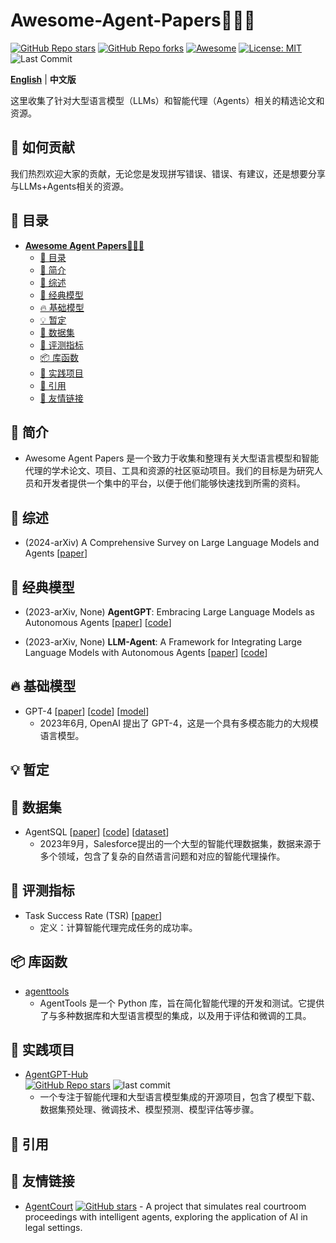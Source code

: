 # **Awesome-Agent-Papers**🚀🚀🚀


[![GitHub Repo stars](https://img.shields.io/github/stars/yourusername/Awesome-Agent-Papers?style=social)](https://github.com/yourusername/Awesome-Agent-Papers/) 
[![GitHub Repo forks](https://img.shields.io/github/forks/yourusername/Awesome-Agent-Papers?style=social)](https://github.com/yourusername/Awesome-Agent-Papers/) 
[![Awesome](https://img.shields.io/badge/Awesome-green.svg)](https://github.com/yourusername/Awesome-Agent-Papers/) 
[![License: MIT](https://img.shields.io/badge/License-MIT-green.svg)](https://opensource.org/licenses/MIT)  
![Last Commit](https://img.shields.io/github/last-commit/yourusername/Awesome-Agent-Papers?color=green) 


[**English**](README.md) | **中文版**

这里收集了针对大型语言模型（LLMs）和智能代理（Agents）相关的精选论文和资源。

## 🌱 如何贡献
我们热烈欢迎大家的贡献，无论您是发现拼写错误、错误、有建议，还是想要分享与LLMs+Agents相关的资源。

## 📜 目录
- [**Awesome Agent Papers**🚀🚀🚀](#awesome-agent-papers)
  - [📜 目录](#-目录)
  - [👋 简介](#-简介)
  - [📖 综述](#-综述)
  - [💬 经典模型](#-经典模型)
  - [🔥 基础模型](#-基础模型)
  - [💡 暂定](#-暂定)
  - [💪 数据集](#-数据集)
  - [🌈 评测指标](#-评测指标)
  - [📦 库函数](#-库函数)
  - [🔧 实践项目](#-实践项目)
  - [🔗 引用](#-引用)
  - [🤝 友情链接](#-友情链接)

## 👋 简介
- Awesome Agent Papers 是一个致力于收集和整理有关大型语言模型和智能代理的学术论文、项目、工具和资源的社区驱动项目。我们的目标是为研究人员和开发者提供一个集中的平台，以便于他们能够快速找到所需的资料。

## 📖 综述
- (2024-arXiv) A Comprehensive Survey on Large Language Models and Agents [[paper](https://arxiv.org/pdf/2407.15186)] 

## 💬 经典模型
- (2023-arXiv, None) **AgentGPT**: Embracing Large Language Models as Autonomous Agents [[paper](https://arxiv.org/pdf/2312.11242.pdf)] 
[[code](https://github.com/yourusername/agentgpt)] 

- (2023-arXiv, None) **LLM-Agent**: A Framework for Integrating Large Language Models with Autonomous Agents [[paper](https://arxiv.org/pdf/2312.03463.pdf)] 
[[code](https://github.com/yourusername/llm-agent)] 

## 🔥 基础模型
- GPT-4 [[paper](https://arxiv.org/pdf/2306.01116.pdf)]  [[code](https://github.com/openai/gpt-4)]  [[model](https://huggingface.co/openai-gpt-4)] 
  - 2023年6月, OpenAI 提出了 GPT-4，这是一个具有多模态能力的大规模语言模型。

## 💡 暂定


## 💪 数据集
- AgentSQL [[paper](https://arxiv.org/pdf/1709.00103.pdf)]  [[code](https://github.com/salesforce/AgentSQL)]  [[dataset](https://github.com/salesforce/AgentSQL)] 
  - 2023年9月，Salesforce提出的一个大型的智能代理数据集，数据来源于多个领域，包含了复杂的自然语言问题和对应的智能代理操作。

## 🌈 评测指标
- Task Success Rate (TSR) [[paper](https://arxiv.org/pdf/2208.13629.pdf)] 
  - 定义：计算智能代理完成任务的成功率。

## 📦 库函数
- [agenttools](https://pypi.org/project/agenttools/) 
  - AgentTools 是一个 Python 库，旨在简化智能代理的开发和测试。它提供了与多种数据库和大型语言模型的集成，以及用于评估和微调的工具。

## 🔧 实践项目
- [AgentGPT-Hub](https://github.com/yourusername/AgentGPT-Hub)  
[![GitHub Repo stars](https://img.shields.io/github/stars/yourusername/AgentGPT-Hub?style=social)](https://github.com/yourusername/AgentGPT-Hub/stargazers) 
![last commit](https://img.shields.io/github/last-commit/yourusername/AgentGPT-Hub?color=green) 
  - 一个专注于智能代理和大型语言模型集成的开源项目，包含了模型下载、数据集预处理、微调技术、模型预测、模型评估等步骤。

## 🔗 引用


## 🤝 友情链接
- [AgentCourt](https://github.com/relic-yuexi/AgentCourt) [![GitHub stars](https://img.shields.io/github/stars/relic-yuexi/AgentCourt?style=social)](https://github.com/relic-yuexi/AgentCourt) - A project that simulates real courtroom proceedings with intelligent agents, exploring the application of AI in legal settings.


